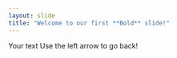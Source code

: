 ```yaml
---
layout: slide
title: "Welcome to our first **Bold** slide!"
---
```

Your text
Use the left arrow to go back!
